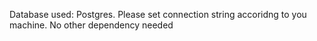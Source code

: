 Database used: Postgres.
Please set connection string accoridng to you machine.
No other dependency needed
